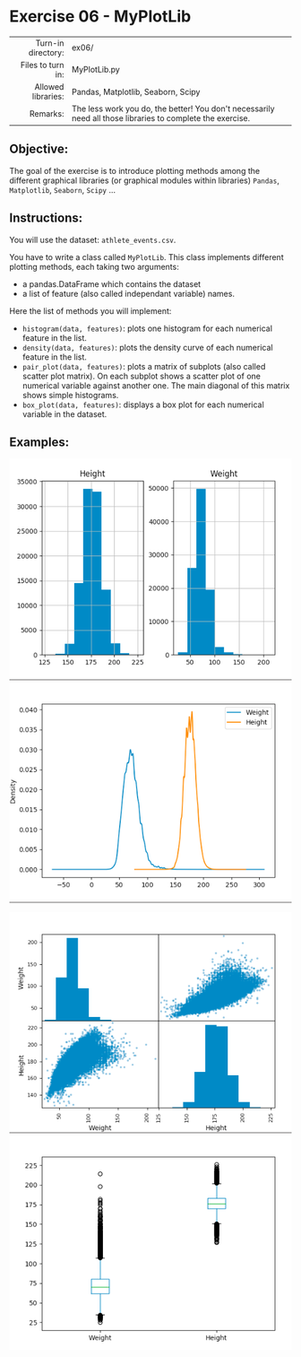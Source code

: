 # Exercise 06 - MyPlotLib

|                         |                    |
| -----------------------:| ------------------ |
|   Turn-in directory:    |  ex06/              |
|   Files to turn in:     |  MyPlotLib.py      |
|   Allowed libraries:    |  Pandas, Matplotlib, Seaborn, Scipy|
|   Remarks:              |  The less work you do, the better! You don't necessarily need all those libraries to complete the exercise.|

## Objective:
The goal of the exercise is to introduce plotting methods among the different graphical libraries (or graphical modules within libraries) `Pandas`, `Matplotlib`, `Seaborn`, `Scipy` ...

## Instructions:
You will use the dataset: `athlete_events.csv`.

You have to write a class called `MyPlotLib`. This class implements different plotting methods, each taking two arguments:
* a pandas.DataFrame which contains the dataset  
* a list of feature (also called independant variable) names.


Here the list of methods you will implement:
* `histogram(data, features)`: plots one histogram for each numerical feature in the list.
* `density(data, features)`: plots the density curve of each numerical feature in the list.
* `pair_plot(data, features)`: plots a matrix of subplots (also called scatter plot matrix). On each subplot shows a scatter plot of one numerical variable against another one. The main diagonal of this matrix shows simple histograms.
* `box_plot(data, features)`: displays a box plot for each numerical variable in the dataset.

## Examples:

![histogram](../assets/ex06_histogram.png) ![density](../assets/ex06_density.png)


![pair_plot](../assets/ex06_pair_plot.png) ![box_plot](../assets/ex06_box_plot.png)
